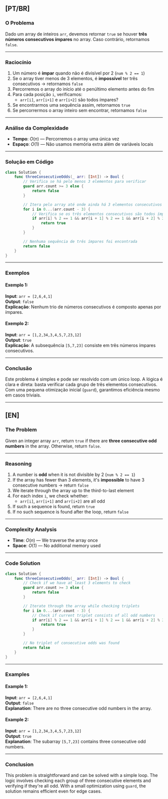 ## [PT/BR]

### O Problema

Dado um array de inteiros `arr`, devemos retornar `true` se houver **três números consecutivos ímpares** no array. Caso contrário, retornamos `false`.

---

### Raciocínio

1. Um número é **ímpar** quando não é divisível por 2 (`num % 2 == 1`)
2. Se o array tiver menos de 3 elementos, é **impossível** ter três consecutivos → retornamos `false`
3. Percorremos o array do início até o penúltimo elemento antes do fim
4. Para cada posição `i`, verificamos:
   - `arr[i]`, `arr[i+1]` e `arr[i+2]` são todos ímpares?
5. Se encontrarmos uma sequência assim, retornamos `true`
6. Se percorrermos o array inteiro sem encontrar, retornamos `false`

---

### Análise da Complexidade

- **Tempo**: $O(n)$ — Percorremos o array uma única vez  
- **Espaço**: $O(1)$ — Não usamos memória extra além de variáveis locais

---

### Solução em Código 

```swift
class Solution {
    func threeConsecutiveOdds(_ arr: [Int]) -> Bool {
        // Verifica se há pelo menos 3 elementos para verificar
        guard arr.count >= 3 else {
            return false
        }

        // Itera pelo array até onde ainda há 3 elementos consecutivos possíveis
        for i in 0...(arr.count - 3) {
            // Verifica se os três elementos consecutivos são todos ímpares
            if arr[i] % 2 == 1 && arr[i + 1] % 2 == 1 && arr[i + 2] % 2 == 1 {
                return true
            }
        }

        // Nenhuma sequência de três ímpares foi encontrada
        return false
    }
}
```

---

### Exemplos

#### Exemplo 1:
**Input**: `arr = [2,6,4,1]`  
**Output**: `false`  
**Explicação**: Nenhum trio de números consecutivos é composto apenas por ímpares.

#### Exemplo 2:
**Input**: `arr = [1,2,34,3,4,5,7,23,12]`  
**Output**: `true`  
**Explicação**: A subsequência `[5,7,23]` consiste em três números ímpares consecutivos.

---

### Conclusão

Este problema é simples e pode ser resolvido com um único loop. A lógica é clara e direta: basta verificar cada grupo de três elementos consecutivos. Com uma pequena otimização inicial (`guard`), garantimos eficiência mesmo em casos triviais.

---

## [EN]

### The Problem

Given an integer array `arr`, return `true` if there are **three consecutive odd numbers** in the array. Otherwise, return `false`.

---

### Reasoning

1. A number is **odd** when it is not divisible by 2 (`num % 2 == 1`)
2. If the array has fewer than 3 elements, it's **impossible** to have 3 consecutive numbers → return `false`
3. We iterate through the array up to the third-to-last element
4. For each index `i`, we check whether:
   - `arr[i]`, `arr[i+1]` and `arr[i+2]` are all odd
5. If such a sequence is found, return `true`
6. If no such sequence is found after the loop, return `false`

---

### Complexity Analysis

- **Time**: $O(n)$ — We traverse the array once  
- **Space**: $O(1)$ — No additional memory used

---

### Code Solution 

```swift
class Solution {
    func threeConsecutiveOdds(_ arr: [Int]) -> Bool {
        // Check if we have at least 3 elements to check
        guard arr.count >= 3 else {
            return false
        }

        // Iterate through the array while checking triplets
        for i in 0...(arr.count - 3) {
            // Check if current triplet consists of all odd numbers
            if arr[i] % 2 == 1 && arr[i + 1] % 2 == 1 && arr[i + 2] % 2 == 1 {
                return true
            }
        }

        // No triplet of consecutive odds was found
        return false
    }
}
```

---

### Examples

#### Example 1:
**Input**: `arr = [2,6,4,1]`  
**Output**: `false`  
**Explanation**: There are no three consecutive odd numbers in the array.

#### Example 2:
**Input**: `arr = [1,2,34,3,4,5,7,23,12]`  
**Output**: `true`  
**Explanation**: The subarray `[5,7,23]` contains three consecutive odd numbers.

---

### Conclusion

This problem is straightforward and can be solved with a simple loop. The logic involves checking each group of three consecutive elements and verifying if they're all odd. With a small optimization using `guard`, the solution remains efficient even for edge cases.